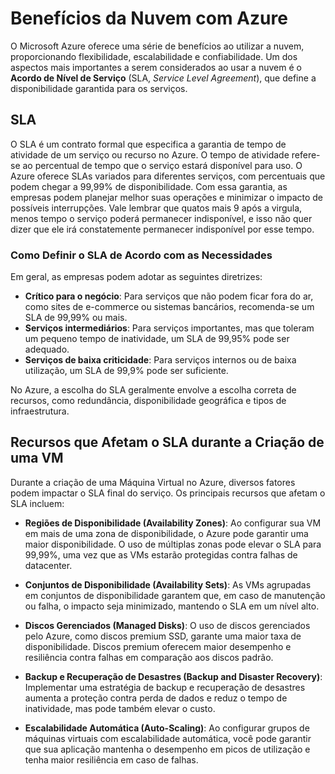 # Benefícios da Nuvem com Azure

O Microsoft Azure oferece uma série de benefícios ao utilizar a nuvem, proporcionando flexibilidade, escalabilidade e confiabilidade. Um dos aspectos mais importantes a serem considerados ao usar a nuvem é o **Acordo de Nível de Serviço** (SLA, _Service Level Agreement_), que define a disponibilidade garantida para os serviços. 
##  SLA

O SLA é um contrato formal que especifica a garantia de tempo de atividade de um serviço ou recurso no Azure. O tempo de atividade refere-se ao percentual de tempo que o serviço estará disponível para uso. O Azure oferece SLAs variados para diferentes serviços, com percentuais que podem chegar a 99,99% de disponibilidade. Com essa garantia, as empresas podem planejar melhor suas operações e minimizar o impacto de possíveis interrupções. Vale lembrar que quatos mais 9 após a virgula, menos tempo o serviço poderá permanecer indisponível, e isso não quer dizer que ele irá constatemente permanecer indisponível por esse tempo.

###  Como Definir o SLA de Acordo com as Necessidades

Em geral, as empresas podem adotar as seguintes diretrizes:

- **Crítico para o negócio**: Para serviços que não podem ficar fora do ar, como sites de e-commerce ou sistemas bancários, recomenda-se um SLA de 99,99% ou mais.
- **Serviços intermediários**: Para serviços importantes, mas que toleram um pequeno tempo de inatividade, um SLA de 99,95% pode ser adequado.
- **Serviços de baixa criticidade**: Para serviços internos ou de baixa utilização, um SLA de 99,9% pode ser suficiente.

No Azure, a escolha do SLA geralmente envolve a escolha correta de recursos, como redundância, disponibilidade geográfica e tipos de infraestrutura.

##  Recursos que Afetam o SLA durante a Criação de uma VM

Durante a criação de uma Máquina Virtual no Azure, diversos fatores podem impactar o SLA final do serviço. Os principais recursos que afetam o SLA incluem:

- **Regiões de Disponibilidade (Availability Zones)**: Ao configurar sua VM em mais de uma zona de disponibilidade, o Azure pode garantir uma maior disponibilidade. O uso de múltiplas zonas pode elevar o SLA para 99,99%, uma vez que as VMs estarão protegidas contra falhas de datacenter.
  
- **Conjuntos de Disponibilidade (Availability Sets)**: As VMs agrupadas em conjuntos de disponibilidade garantem que, em caso de manutenção ou falha, o impacto seja minimizado, mantendo o SLA em um nível alto. 

- **Discos Gerenciados (Managed Disks)**: O uso de discos gerenciados pelo Azure, como discos premium SSD, garante uma maior taxa de disponibilidade. Discos premium oferecem maior desempenho e resiliência contra falhas em comparação aos discos padrão.

- **Backup e Recuperação de Desastres (Backup and Disaster Recovery)**: Implementar uma estratégia de backup e recuperação de desastres aumenta a proteção contra perda de dados e reduz o tempo de inatividade, mas pode também elevar o custo.

- **Escalabilidade Automática (Auto-Scaling)**: Ao configurar grupos de máquinas virtuais com escalabilidade automática, você pode garantir que sua aplicação mantenha o desempenho em picos de utilização e tenha maior resiliência em caso de falhas.
